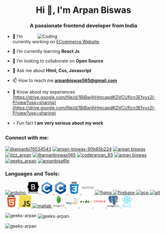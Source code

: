 
<h1 align="center">Hi 👋, I'm Arpan Biswas</h1>
<h3 align="center">A passionate frontend developer from India</h3>
<img align="right" alt="Coding" width="400" src="https://i.pinimg.com/564x/df/47/ee/df47ee3e5df1f4abcc0766585b493ba3.jpg">



- 🔭 I’m currently working on [ECommerce Website](https://github.com/Geeks-Arpan/E-Commerce_Website.github.io)

- 🌱 I’m currently learning **React Js**

- 👯 I’m looking to collaborate on **Open Source**

- 💬 Ask me about **Html, Css, Javascript**

- 📫 How to reach me **arpanbiswas565@gmail.com**

- 📄 Know about my experiences [https://drive.google.com/file/d/1BiBwijhHmcapdKDVCUfIcn3Efxyx2I-P/view?usp=sharing](https://drive.google.com/file/d/1BiBwijhHmcapdKDVCUfIcn3Efxyx2I-P/view?usp=sharing)

- ⚡ Fun fact **I am very serious about my work**

<h3 align="left">Connect with me:</h3>
<p align="left">
<a href="https://twitter.com/@arpanbi76534543" target="blank"><img align="center" src="https://raw.githubusercontent.com/rahuldkjain/github-profile-readme-generator/master/src/images/icons/Social/twitter.svg" alt="@arpanbi76534543" height="30" width="40" /></a>
<a href="https://linkedin.com/in/arpan-biswas-90b65b224" target="blank"><img align="center" src="https://raw.githubusercontent.com/rahuldkjain/github-profile-readme-generator/master/src/images/icons/Social/linked-in-alt.svg" alt="arpan-biswas-90b65b224" height="30" width="40" /></a>
<a href="https://fb.com/arpan biswas" target="blank"><img align="center" src="https://raw.githubusercontent.com/rahuldkjain/github-profile-readme-generator/master/src/images/icons/Social/facebook.svg" alt="arpan biswas" height="30" width="40" /></a>
<a href="https://instagram.com/itzz_arpan" target="blank"><img align="center" src="https://raw.githubusercontent.com/rahuldkjain/github-profile-readme-generator/master/src/images/icons/Social/instagram.svg" alt="itzz_arpan" height="30" width="40" /></a>
<a href="https://medium.com/@arpanbiswas565" target="blank"><img align="center" src="https://raw.githubusercontent.com/rahuldkjain/github-profile-readme-generator/master/src/images/icons/Social/medium.svg" alt="@arpanbiswas565" height="30" width="40" /></a>
<a href="https://www.codechef.com/users/coderarpan_93" target="blank"><img align="center" src="https://cdn.jsdelivr.net/npm/simple-icons@3.1.0/icons/codechef.svg" alt="coderarpan_93" height="30" width="40" /></a>
<a href="https://www.hackerrank.com/arpan biswas" target="blank"><img align="center" src="https://raw.githubusercontent.com/rahuldkjain/github-profile-readme-generator/master/src/images/icons/Social/hackerrank.svg" alt="arpan biswas" height="30" width="40" /></a>
<a href="https://www.leetcode.com/geeks_arpan" target="blank"><img align="center" src="https://raw.githubusercontent.com/rahuldkjain/github-profile-readme-generator/master/src/images/icons/Social/leet-code.svg" alt="geeks_arpan" height="30" width="40" /></a>
<a href="https://auth.geeksforgeeks.org/user/arpanbisa6lp" target="blank"><img align="center" src="https://raw.githubusercontent.com/rahuldkjain/github-profile-readme-generator/master/src/images/icons/Social/geeks-for-geeks.svg" alt="arpanbisa6lp" height="30" width="40" /></a>
</p>

<h3 align="left">Languages and Tools:</h3>
<p align="left"> <a href="https://www.arduino.cc/" target="_blank" rel="noreferrer"> <img src="https://cdn.worldvectorlogo.com/logos/arduino-1.svg" alt="arduino" width="40" height="40"/> </a> <a href="https://getbootstrap.com" target="_blank" rel="noreferrer"> <img src="https://raw.githubusercontent.com/devicons/devicon/master/icons/bootstrap/bootstrap-plain-wordmark.svg" alt="bootstrap" width="40" height="40"/> </a> <a href="https://www.cprogramming.com/" target="_blank" rel="noreferrer"> <img src="https://raw.githubusercontent.com/devicons/devicon/master/icons/c/c-original.svg" alt="c" width="40" height="40"/> </a> <a href="https://www.w3schools.com/cpp/" target="_blank" rel="noreferrer"> <img src="https://raw.githubusercontent.com/devicons/devicon/master/icons/cplusplus/cplusplus-original.svg" alt="cplusplus" width="40" height="40"/> </a> <a href="https://www.w3schools.com/css/" target="_blank" rel="noreferrer"> <img src="https://raw.githubusercontent.com/devicons/devicon/master/icons/css3/css3-original-wordmark.svg" alt="css3" width="40" height="40"/> </a> <a href="https://expressjs.com" target="_blank" rel="noreferrer"> <img src="https://raw.githubusercontent.com/devicons/devicon/master/icons/express/express-original-wordmark.svg" alt="express" width="40" height="40"/> </a> <a href="https://www.figma.com/" target="_blank" rel="noreferrer"> <img src="https://www.vectorlogo.zone/logos/figma/figma-icon.svg" alt="figma" width="40" height="40"/> </a> <a href="https://firebase.google.com/" target="_blank" rel="noreferrer"> <img src="https://www.vectorlogo.zone/logos/firebase/firebase-icon.svg" alt="firebase" width="40" height="40"/> </a> <a href="https://cloud.google.com" target="_blank" rel="noreferrer"> <img src="https://www.vectorlogo.zone/logos/google_cloud/google_cloud-icon.svg" alt="gcp" width="40" height="40"/> </a> <a href="https://git-scm.com/" target="_blank" rel="noreferrer"> <img src="https://www.vectorlogo.zone/logos/git-scm/git-scm-icon.svg" alt="git" width="40" height="40"/> </a> <a href="https://www.w3.org/html/" target="_blank" rel="noreferrer"> <img src="https://raw.githubusercontent.com/devicons/devicon/master/icons/html5/html5-original-wordmark.svg" alt="html5" width="40" height="40"/> </a> <a href="https://developer.mozilla.org/en-US/docs/Web/JavaScript" target="_blank" rel="noreferrer"> <img src="https://raw.githubusercontent.com/devicons/devicon/master/icons/javascript/javascript-original.svg" alt="javascript" width="40" height="40"/> </a> <a href="https://www.mathworks.com/" target="_blank" rel="noreferrer"> <img src="https://upload.wikimedia.org/wikipedia/commons/2/21/Matlab_Logo.png" alt="matlab" width="40" height="40"/> </a> <a href="https://www.mongodb.com/" target="_blank" rel="noreferrer"> <img src="https://raw.githubusercontent.com/devicons/devicon/master/icons/mongodb/mongodb-original-wordmark.svg" alt="mongodb" width="40" height="40"/> </a> <a href="https://www.mysql.com/" target="_blank" rel="noreferrer"> <img src="https://raw.githubusercontent.com/devicons/devicon/master/icons/mysql/mysql-original-wordmark.svg" alt="mysql" width="40" height="40"/> </a> <a href="https://nodejs.org" target="_blank" rel="noreferrer"> <img src="https://raw.githubusercontent.com/devicons/devicon/master/icons/nodejs/nodejs-original-wordmark.svg" alt="nodejs" width="40" height="40"/> </a> <a href="https://www.oracle.com/" target="_blank" rel="noreferrer"> <img src="https://raw.githubusercontent.com/devicons/devicon/master/icons/oracle/oracle-original.svg" alt="oracle" width="40" height="40"/> </a> <a href="https://www.postgresql.org" target="_blank" rel="noreferrer"> <img src="https://raw.githubusercontent.com/devicons/devicon/master/icons/postgresql/postgresql-original-wordmark.svg" alt="postgresql" width="40" height="40"/> </a> <a href="https://reactjs.org/" target="_blank" rel="noreferrer"> <img src="https://raw.githubusercontent.com/devicons/devicon/master/icons/react/react-original-wordmark.svg" alt="react" width="40" height="40"/> </a> </p>

<p><img align="left" src="https://github-readme-stats.vercel.app/api/top-langs?username=geeks-arpan&show_icons=true&locale=en&layout=compact" alt="geeks-arpan" /></p>

<p>&nbsp;<img align="center" src="https://github-readme-stats.vercel.app/api?username=geeks-arpan&show_icons=true&locale=en" alt="geeks-arpan" /></p>

<p><img align="center" src="https://github-readme-streak-stats.herokuapp.com/?user=geeks-arpan&" alt="geeks-arpan" /></p>
